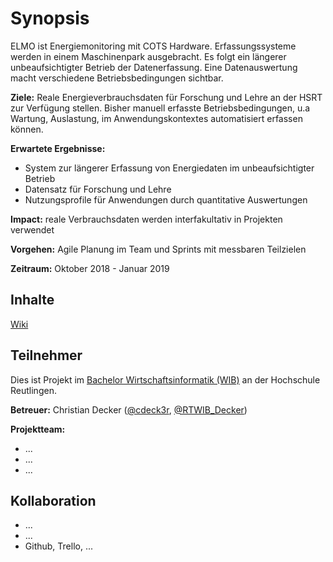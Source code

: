 # Synopsis

ELMO ist Energiemonitoring mit COTS Hardware. Erfassungssysteme werden in einem Maschinenpark ausgebracht. Es folgt ein längerer unbeaufsichtigter Betrieb der Datenerfassung. Eine Datenauswertung macht verschiedene Betriebsbedingungen sichtbar.

**Ziele:** Reale Energieverbrauchsdaten für Forschung und Lehre an der HSRT zur Verfügung stellen. Bisher manuell erfasste Betriebsbedingungen, u.a Wartung, Auslastung, im Anwendungskontextes automatisiert erfassen können.

**Erwartete Ergebnisse:**

* System zur längerer Erfassung von Energiedaten im unbeaufsichtigter Betrieb
* Datensatz für Forschung und Lehre
* Nutzungsprofile für Anwendungen durch quantitative Auswertungen 

**Impact:** reale Verbrauchsdaten werden interfakultativ in Projekten verwendet

**Vorgehen:** Agile Planung im Team und Sprints mit messbaren Teilzielen

**Zeitraum:** Oktober 2018 - Januar 2019

## Inhalte

[Wiki](https://github.com/cdeck3r/ELMO/wiki)

## Teilnehmer

Dies ist Projekt im [Bachelor Wirtschaftsinformatik (WIB)](http://www.inf.reutlingen-university.de/studium/bachelor/wirtschaftsinformatik/)
an der Hochschule Reutlingen.

**Betreuer:** Christian Decker ([@cdeck3r](https://twitter.com/cdeck3r), [@RTWIB_Decker](https://twitter.com/rtwib_decker))

**Projektteam:**

* ... 
* ...
* ...

## Kollaboration

* ...
* ...
* Github, Trello, ...

